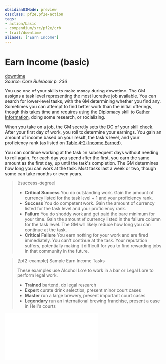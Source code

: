 ```yaml
---
obsidianUIMode: preview
cssclass: pf2e,pf2e-action
tags:
- action/basic
- compendium/src/pf2e/crb
- trait/downtime
aliases: ["Earn Income"]
---
```

# Earn Income (basic)
[downtime](rules/traits/downtime.md)  
*Source: Core Rulebook p. 236*  



You use one of your skills to make money during downtime. The GM assigns a task level representing the most lucrative job available. You can search for lower-level tasks, with the GM determining whether you find any. Sometimes you can attempt to find better work than the initial offerings, though this takes time and requires using the [Diplomacy](compendium/skills.md#Diplomacy) skill to [Gather Information](rules/actions/gather-information.md), doing some research, or socializing.

When you take on a job, the GM secretly sets the DC of your skill check. After your first day of work, you roll to determine your earnings. You gain an amount of income based on your result, the task's level, and your proficiency rank (as listed on [Table 4–2: Income Earned](rules/tables/income-earned.md)).

You can continue working at the task on subsequent days without needing to roll again. For each day you spend after the first, you earn the same amount as the first day, up until the task's completion. The GM determines how long you can work at the task. Most tasks last a week or two, though some can take months or even years.

> [!success-degree] 
> - **Critical Success** You do outstanding work. Gain the amount of currency listed for the task level + 1 and your proficiency rank.
> - **Success** You do competent work. Gain the amount of currency listed for the task level and your proficiency rank.
> - **Failure** You do shoddy work and get paid the bare minimum for your time. Gain the amount of currency listed in the failure column for the task level. The GM will likely reduce how long you can continue at the task.
> - **Critical Failure** You earn nothing for your work and are fired immediately. You can't continue at the task. Your reputation suffers, potentially making it difficult for you to find rewarding jobs in that community in the future.

> [!pf2-example] Sample Earn Income Tasks
> 
> These examples use Alcohol Lore to work in a bar or Legal Lore to perform legal work.
> 
> - **Trained** bartend, do legal research
> - **Expert** curate drink selection, present minor court cases
> - **Master** run a large brewery, present important court cases
> - **Legendary** run an international brewing franchise, present a case in Hell's courts

![EARN INCOME TASKS](rules/tables/earn-income-tasks-gmg.md)